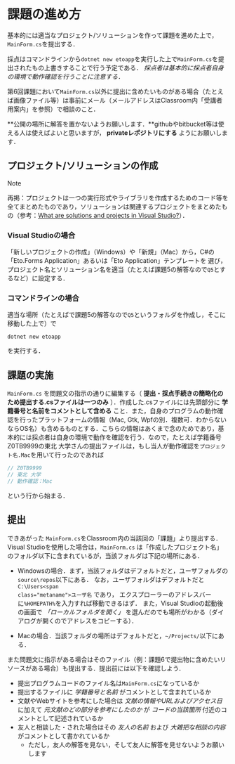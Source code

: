 # 課題の進め方

基本的には適当なプロジェクト/ソリューションを作って課題を進めた上で，`MainForm.cs`を提出する．

採点はコマンドラインから`dotnet new etoapp`を実行した上で`MainForm.cs`を提出されたもの上書きすることで行う予定である．
*採点者は基本的に採点者自身の環境で動作確認を行うことに注意する．*

第6回課題において`MainForm.cs`以外に提出に含めたいものがある場合（たとえば画像ファイル等）は事前にメール（メールアドレスはClassroom内「受講者用案内」を参照）で相談のこと．

**公開の場所に解答を置かないようお願いします．**githubやbitbucket等は使える人は使えばよいと思いますが， **privateレポジトリにする** ようにお願いします．


## プロジェクト/ソリューションの作成

> [!NOTE]
>
> 再掲：プロジェクトは一つの実行形式やライブラリを作成するためのコード等を全てまとめたものであり，ソリューションは関連するプロジェクトをまとめたもの（参考：[What are solutions and projects in Visual Studio?](https://docs.microsoft.com/en-us/visualstudio/ide/solutions-and-projects-in-visual-studio?view=vs-2022>)）．


### Visual Studioの場合


「新しいプロジェクトの作成」（Windows）や「新規」（Mac）から，C#の「Eto.Forms Application」あるいは「Eto Application」テンプレートを
選び，プロジェクト名とソリューション名を適当（たとえば課題5の解答なので`Q5`とするなど）に設定する．


### コマンドラインの場合

適当な場所（たとえばで課題5の解答なので`Q5`というフォルダを作成し，そこに移動した上で）で

```text
dotnet new etoapp
```

を実行する．

## 課題の実施

`MainForm.cs` を問題文の指示の通りに編集する（ **提出・採点手続きの簡略化のため提出する.csファイルは一つのみ** ）．作成した.csファイルには先頭部分に **学籍番号と名前をコメントとして含める** こと．また，自身のプログラムの動作確認を行ったプラットフォームの情報（Mac, Gtk, Wpfの別．複数可．わからないならOS名）も含めるものとする．こちらの情報はあくまで念のためであり，基本的には採点者は自身の環境で動作を確認を行う．なので，たとえば学籍番号Z0TB9999の東北 大学さんの提出ファイルは，もし当人が動作確認を<code><span class="metaname">プロジェクト名</span>.Mac</code>を用いて行ったのであれば


```cs
// Z0TB9999
// 東北 大学
// 動作確認：Mac 
```

という行から始まる．

## 提出


できあがった `MainForm.cs`をClassroom内の当該回の「課題」より提出する． Visual Studioを使用した場合は，`MainForm.cs` は「作成したプロジェクト名」のフォルダ以下に含まれているが，当該フォルダは下記の場所にある．

* Windowsの場合．まず，当該フォルダはデフォルトだと，ユーザフォルダの`source\repos`以下にある．
  なお，ユーザフォルダはデフォルトだと <code>C:\Users\<span class="metaname">ユーザ名</span></code> であり，
  エクスプローラーのアドレスバーに`%HOMEPATH%`を入力すれば移動できるはず．
  また，Visual Studioの起動後の画面で *「ローカルフォルダを開く」* を選んだのでも場所がわかる（ダイアログが開くのでアドレスをコピーする）．

* Macの場合．当該フォルダの場所はデフォルトだと，`~/Projects/`以下にある．  


また問題文に指示がある場合はそのファイル（例：課題6で提出物に含めたいリソースがある場合）も提出する．提出前には以下を確認しよう．

* 提出プログラムコードのファイル名は`MainForm.cs`になっているか
* 提出するファイルに *学籍番号と名前* がコメントとして含まれているか
* 文献やWebサイトを参考にした場合は *文献の情報やURLおよびアクセス日* に加えて *元文献のどの部分を参考にしたのか* が *コードの当該箇所* 付近のコメントとして記述されているか
* 友人と相談した・された場合はその *友人の名前* および *大雑把な相談の内容* がコメントとして書かれているか
  * ただし，友人の解答を見ない，そして友人に解答を見せないようお願いします
